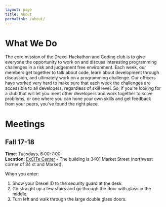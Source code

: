 ```yaml
---
layout: page
title: About
permalink: /about/
---
```


# What We Do

The core mission of the Drexel Hackathon and Coding club is to give everyone the
opportunity to work on and discuss interesting programming challenges in a risk
and judgement free environment. Each week, our members get together to talk
about code, learn about development through discussion, and ultimately work on
a programming challenge. Our officers have worked very hard to make sure that
each week the challenges are accessible to all developers, regardless of skill
level. So, if you're looking for a club that will let you meet other developers
and work together to solve problems, or one where you can hone your own skills
and get feedback from your peers, you've found the right place.

# Meetings
## Fall 17-18
**Time**: Tuesdays, 6:00-7:00  
**Location**: [ExCITe Center](http://drexel.edu/excite/) -
    The building is 3401 Market Street (northwest corner of 34 st and Market).

When you enter:

1. Show your Drexel ID to the security guard at the desk.
2. Go straight up a few stairs and go through the door with glass in
    the middle.
3. Turn left and walk through the large double glass doors.
